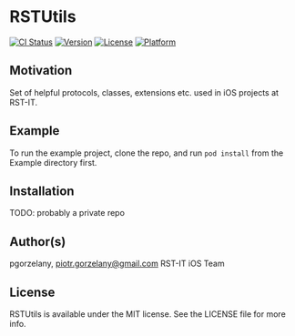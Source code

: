 # RSTUtils

[![CI Status](http://img.shields.io/travis/pgorzelany/RSTUtils.svg?style=flat)](https://travis-ci.org/pgorzelany/RSTUtils)
[![Version](https://img.shields.io/cocoapods/v/RSTUtils.svg?style=flat)](http://cocoapods.org/pods/RSTUtils)
[![License](https://img.shields.io/cocoapods/l/RSTUtils.svg?style=flat)](http://cocoapods.org/pods/RSTUtils)
[![Platform](https://img.shields.io/cocoapods/p/RSTUtils.svg?style=flat)](http://cocoapods.org/pods/RSTUtils)

## Motivation

Set of helpful protocols, classes, extensions etc. used in iOS projects at RST-IT.

## Example

To run the example project, clone the repo, and run `pod install` from the Example directory first.

## Installation

TODO: probably a private repo

## Author(s)

pgorzelany, piotr.gorzelany@gmail.com
RST-IT iOS Team

## License

RSTUtils is available under the MIT license. See the LICENSE file for more info.
